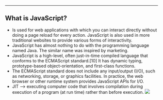 -------------------
What is JavaScript?
-------------------
- Is used for web applications with which you can interact directly without doing a page reload for every action. JavaScript is also used in more traditional websites to provide various forms of interactivity.
- JavaScript has almost nothing to do with the programming language named Java. The similar name was inspired by marketing.
- JavaScript is a high-level, often just-in-time compiled language that conforms to the ECMAScript standard.[10] It has dynamic typing, prototype-based object-orientation, and first-class functions.
- The ECMAScript standard does not include any input/output (I/O), such as networking, storage, or graphics facilities. In practice, the web browser or other runtime system provides JavaScript APIs for I/O.
- JIT --> executing computer code that involves compilation during execution of a program (at run time) rather than before execution.
![](https://miro.medium.com/v2/resize:fit:1100/format:webp/1*ZIH_wjqDfZn6NRKsDi9mvA.png)

